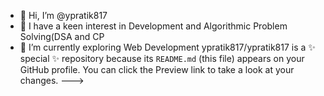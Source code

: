 - 👋 Hi, I’m @ypratik817
- 👀 I have a keen interest in Development and Algorithmic Problem Solving(DSA and CP
- 🌱 I’m currently exploring Web Development
ypratik817/ypratik817 is a ✨ special ✨ repository because its `README.md` (this file) appears on your GitHub profile.
You can click the Preview link to take a look at your changes.
--->
